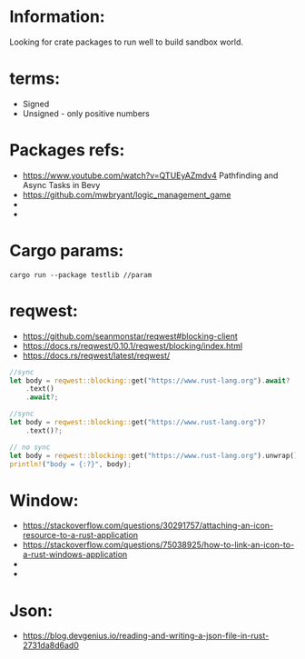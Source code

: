 
# Information:
  Looking for crate packages to run well to build sandbox world.


# terms:
 * Signed 
 * Unsigned - only positive numbers



# Packages refs:
 * https://www.youtube.com/watch?v=QTUEyAZmdv4 Pathfinding and Async Tasks in Bevy
 * https://github.com/mwbryant/logic_management_game
 * 
 * 

# Cargo params:
```
cargo run --package testlib //param
```


# reqwest:
 * https://github.com/seanmonstar/reqwest#blocking-client
 * https://docs.rs/reqwest/0.10.1/reqwest/blocking/index.html
 * https://docs.rs/reqwest/latest/reqwest/

```rs
//sync
let body = reqwest::blocking::get("https://www.rust-lang.org").await?
    .text()
    .await?;

//sync
let body = reqwest::blocking::get("https://www.rust-lang.org")?
    .text()?;

// no sync
let body = reqwest::blocking::get("https://www.rust-lang.org").unwrap().text().unwrap();
println!("body = {:?}", body);
```
# Window:
 * https://stackoverflow.com/questions/30291757/attaching-an-icon-resource-to-a-rust-application
 * https://stackoverflow.com/questions/75038925/how-to-link-an-icon-to-a-rust-windows-application
 * 
 * 
# Json:
 * https://blog.devgenius.io/reading-and-writing-a-json-file-in-rust-2731da8d6ad0